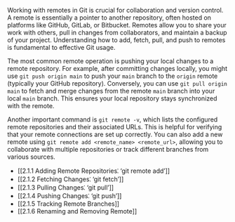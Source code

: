 Working with remotes in Git is crucial for collaboration and version control. A remote is essentially a pointer to another repository, often hosted on platforms like GitHub, GitLab, or Bitbucket. Remotes allow you to share your work with others, pull in changes from collaborators, and maintain a backup of your project. Understanding how to add, fetch, pull, and push to remotes is fundamental to effective Git usage.

The most common remote operation is pushing your local changes to a remote repository. For example, after committing changes locally, you might use `git push origin main` to push your `main` branch to the `origin` remote (typically your GitHub repository). Conversely, you can use `git pull origin main` to fetch and merge changes from the remote `main` branch into your local `main` branch. This ensures your local repository stays synchronized with the remote.

Another important command is `git remote -v`, which lists the configured remote repositories and their associated URLs. This is helpful for verifying that your remote connections are set up correctly. You can also add a new remote using `git remote add <remote_name> <remote_url>`, allowing you to collaborate with multiple repositories or track different branches from various sources.

- [[2.1.1 Adding Remote Repositories⁚ ‘git remote add’]]
- [[2.1.2 Fetching Changes⁚ ‘git fetch’]]
- [[2.1.3 Pulling Changes⁚ ‘git pull’]]
- [[2.1.4 Pushing Changes⁚ ‘git push’]]
- [[2.1.5 Tracking Remote Branches]]
- [[2.1.6 Renaming and Removing Remote]]